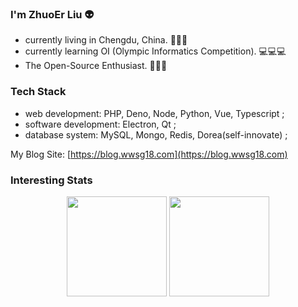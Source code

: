 ### I'm ZhuoEr Liu 👽

* currently living in Chengdu, China. 🌱🌱🌱
* currently learning OI (Olympic Informatics Competition). 💻💻💻
* The Open-Source Enthusiast. 🚀🚀🚀

### Tech Stack

- web development: PHP, Deno, Node, Python, Vue, Typescript ;
- software development: Electron, Qt ;
- database system: MySQL, Mongo, Redis, Dorea(self-innovate) ;

My Blog Site: [https://blog.wwsg18.com](https://blog.wwsg18.com)

### Interesting Stats

<p align="center">
  <img height="160" src="https://github-readme-stats.vercel.app/api/top-langs/?username=mrxiaozhuox&theme=prussian&hide=html,css&count_private=true&show_icons=true&hide_border=true&layout=compact"/>
  <img height="160" src="https://github-readme-stats.vercel.app/api?username=mrxiaozhuox&count_private=true&show_icons=true&theme=prussian&include_all_commits=true&hide_border=true"/>
</p>
